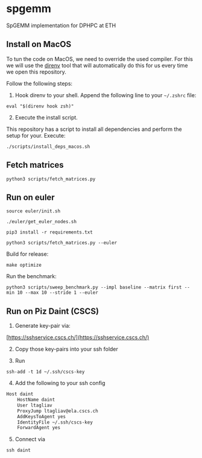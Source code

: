 # spgemm
SpGEMM implementation for DPHPC at ETH


## Install on MacOS

To tun the code on MacOS, we need to override the used compiler.
For this we will use the [direnv]() tool that will automatically do this for us every time we open this repository.

Follow the following steps:

1. Hook direnv to your shell. Append the following line to your `~/.zshrc` file:

```console
eval "$(direnv hook zsh)"
```

2. Execute the install script.

This repository has a script to install all dependencies and perform the setup for your. Execute:

```console
./scripts/install_deps_macos.sh
```

## Fetch matrices

```console
python3 scripts/fetch_matrices.py
```

## Run on euler

```console
source euler/init.sh
```

```console
./euler/get_euler_nodes.sh
```

```console
pip3 install -r requirements.txt
```

```console
python3 scripts/fetch_matrices.py --euler
```

Build for release:

```console
make optimize
```

Run the benchmark:

```console
python3 scripts/sweep_benchmark.py --impl baseline --matrix first --min 10 --max 10 --stride 1 --euler
```

## Run on Piz Daint (CSCS)

1. Generate key-pair via:

[https://sshservice.cscs.ch/](https://sshservice.cscs.ch/)

2. Copy those key-pairs into your ssh folder

3. Run

```console
ssh-add -t 1d ~/.ssh/cscs-key
```

4. Add the following to your ssh config

```bash
Host daint
    HostName daint
    User ltagliav
    ProxyJump ltagliav@ela.cscs.ch
    AddKeysToAgent yes
    IdentityFile ~/.ssh/cscs-key
    ForwardAgent yes
```

5. Connect via

```console
ssh daint
```